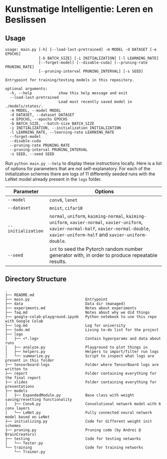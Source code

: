# Kunstmatige Intelligentie: Leren en Beslissen

## Usage
```
usage: main.py [-h] [--load-last-pretrained] -m MODEL -d DATASET [-e EPOCHS]
               [-b BATCH_SIZE] [-i INITIALIZATION] [-l LEARNING_RATE]
               [--forget-model] [--disable-cuda] [--pruning-rate PRUNING_RATE]
               [--pruning-interval PRUNING_INTERVAL] [-s SEED]

Entrypoint for training/testing models in this repository.

optional arguments:
  -h, --help            show this help message and exit
  --load-last-pretrained
                        Load most recently saved model in ./models/states/.
  -m MODEL, --model MODEL
  -d DATASET, --dataset DATASET
  -e EPOCHS, --epochs EPOCHS
  -b BATCH_SIZE, --batch-size BATCH_SIZE
  -i INITIALIZATION, --initialization INITIALIZATION
  -l LEARNING_RATE, --learning-rate LEARNING_RATE
  --forget-model
  --disable-cuda
  --pruning-rate PRUNING_RATE
  --pruning-interval PRUNING_INTERVAL
  -s SEED, --seed SEED
```

Run `python main.py --help` to display these instructions locally. Here is a
list of options for parameters that are not self-explanatory. For each of the
initialization schemes there are logs of 11 differently seeded runs with the
LeNet model already present in the `logs` folder.

| Parameter          | Options                                                                                                                                                                                       |
|--------------------|-----------------------------------------------------------------------------------------------------------------------------------------------------------------------------------------------|
| `--model`          | `conv6`, `lenet`                                                                                                                                                                              |
| `--dataset`        | `mnist`, `cifar10`                                                                                                                                                                            |
| `--initialization` | `normal`, `uniform`, `kaiming-normal`, `kaiming-uniform`, `xavier-normal`, `xavier-uniform`, `xavier-normal-half`, `xavier-normal-double`, `xavier-uniform-half` and `xavier-uniform-double`. |
| `--seed`           | `int` to seed the Pytorch random number generator with, in order to produce repeatable results.                                                                                                             |


## Directory Structure

```
.
├── README.md
├── main.py                         Entrypoint
├── data                            Data dir (managed)
├── experiments.md                  Notes about experiments
├── faq.md                          Notes about why we did things
├── google-colab-playground.ipynb   Python notebook to use this repo with Google Colab
├── log.md                          Log for university
├── todo.md                         Living to-do list for the project
├── logs
│   ├── <*.log>                     Contain hyperparams and data about runs
│   ├── analyze.py                  Playground to plot things in
│   ├── helpers.py                  Helpers to import/filter run logs
│   └── summarize.py                Script to inspect what logs are present in this folder
├── tensorboard-logs                Folder where TensorBoard logs are written to
├── report                          Folder containing everything for the final report
├── slides                          Folder containing everything for presentations
├── models
│   ├── ExpandedModule.py           Base class with weight saving/resetting functionality
│   ├── Conv6.py                    Convolutional network model with 6 conv layers
│   └── LeNet.py                    Fully connected neural network model based on LeNet
├── initializing.py                 Code for different weight init schemes
├── pruning.py                      Pruning code (by Andrei @ BrainCreators)
├── testing                         Code for testing networks
│   └── Tester.py
└── training                        Code for training networks
    └── Trainer.py
```

